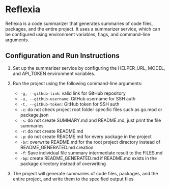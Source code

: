 # Reflexia

Reflexia is a code summarizer that generates summaries of code files, packages, and the entire project. It uses a summarizer service, which can be configured using environment variables, flags, and command-line arguments.

## Configuration and Run Instructions

1. Set up the summarizer service by configuring the HELPER_URL, MODEL, and API_TOKEN environment variables.

2. Run the project using the following command-line arguments:

   - `-g, --github-link`: valid link for GitHub repository
   - `-u, --github-username`: GitHub username for SSH auth
   - `-t, --github-token`: GitHub token for SSH auth
   - `-c`: do not check project root folder specific files such as go.mod or package.json
   - `-s`: do not create SUMMARY.md and README.md, just print the file summaries
   - `-r`: do not create README.md
   - `-p`: do not create README.md for every package in the project
   - `-br`: overwrite README.md for the root project directory instead of README_GENERATED.md creation
   - `-f`: Save individual file summary intermediate result to the FILES.md
   - `-bp`: create README_GENERATED.md if README.md exists in the package directory instead of overwriting

3. The project will generate summaries of code files, packages, and the entire project, and write them to the specified output files.

